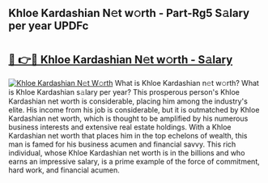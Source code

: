 ## Khloe Kardashian N𝚎t w𝚘rth - Part-Rg5 S𝚊lary per year UPDFc

# <h2><a href="http://gc0t9q.nevu.top/?p=Khloe+Kardashian">🔗 👉🔴 Khloe Kardashian N𝚎t w𝚘rth - S𝚊lary</a></h2>

[![Khloe Kardashian N𝚎t W𝚘rth](https://i.imgur.com/Oavwk0R.jpeg)](http://gc0t9q.nevu.top/?p=Khloe+Kardashian)
What is Khloe Kardashian n𝚎t w𝚘rth? What is Khloe Kardashian s𝚊lary per year?
This prosperous person's Khloe Kardashian net worth is considerable, placing him among the industry's elite. His income from his job is considerable, but it is outmatched by Khloe Kardashian net worth, which is thought to be amplified by his numerous business interests and extensive real estate holdings. With a Khloe Kardashian net worth that places him in the top echelons of wealth, this man is famed for his business acumen and financial savvy. This rich individual, whose Khloe Kardashian net worth is in the billions and who earns an impressive salary, is a prime example of the force of commitment, hard work, and financial acumen.
